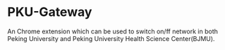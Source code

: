 PKU-Gateway
===========

An Chrome extension which can be used to switch on/ff network in both Peking University and Peking University Health Science Center(BJMU).
